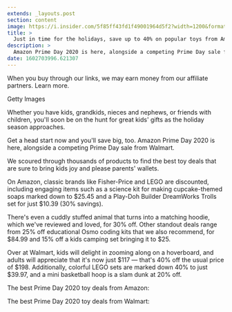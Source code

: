 ```yaml
--- 
extends: _layouts.post 
section: content 
image: https://i.insider.com/5f85ff43fd1f49001964d5f2?width=1200&format=jpeg 
title: > 
  Just in time for the holidays, save up to 40% on popular toys from Amazon and Walmart with these Prime Day 2020 deals 
description: > 
  Amazon Prime Day 2020 is here, alongside a competing Prime Day sale from Walmart.We scoured through thousands of products to find the best toy deals that are sure to bring kids joy and please parents' wallets.Over at Walmart, kids will delight in zooming along on a hoverboard, and adults will appreciate that it's now just $117 — that's 40% off the usual price of $198.Additionally, colorful LEGO sets are marked down 40% to just $39.97, and a mini basketball hoop is a slam dunk at 20% off.The best Prime Day 2020 toy deals from Amazon:The best Prime Day 2020 toy deals from Walmart: 
date: 1602703996.621307 
--- 
```

When you buy through our links, we may earn money from our affiliate partners. Learn more.

Getty Images

Whether you have kids, grandkids, nieces and nephews, or friends with children, you'll soon be on the hunt for great kids' gifts as the holiday season approaches.

Get a head start now and you'll save big, too. Amazon Prime Day 2020 is here, alongside a competing Prime Day sale from Walmart.

We scoured through thousands of products to find the best toy deals that are sure to bring kids joy and please parents' wallets.

On Amazon, classic brands like Fisher-Price and LEGO are discounted, including engaging items such as a science kit for making cupcake-themed soaps marked down to $25.45 and a Play-Doh Builder DreamWorks Trolls set for just $10.39 (30% savings).

There's even a cuddly stuffed animal that turns into a matching hoodie, which we've reviewed and loved, for 30% off. Other standout deals range from 25% off educational Osmo coding kits that we also recommend, for $84.99 and 15% off a kids camping set bringing it to $25.

Over at Walmart, kids will delight in zooming along on a hoverboard, and adults will appreciate that it's now just $117 — that's 40% off the usual price of $198. Additionally, colorful LEGO sets are marked down 40% to just $39.97, and a mini basketball hoop is a slam dunk at 20% off.

The best Prime Day 2020 toy deals from Amazon:

The best Prime Day 2020 toy deals from Walmart: